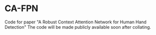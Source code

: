 # CA-FPN
Code for paper "A Robust Context Attention Network for Human Hand Detection"
The code will be made publicly available soon after collating.
